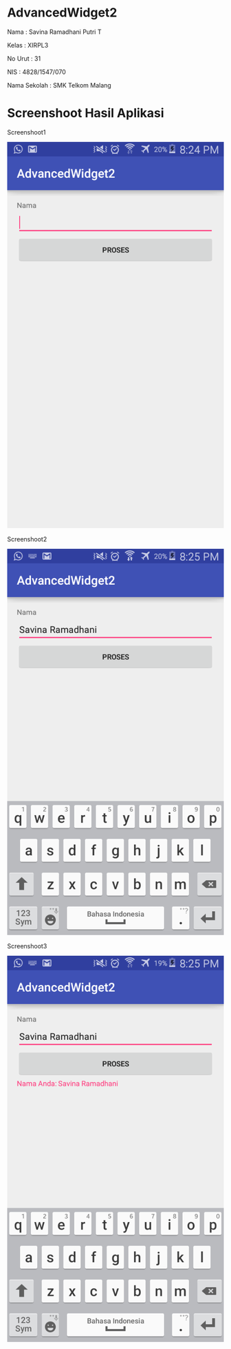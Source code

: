 # AdvancedWidget2

Nama : Savina Ramadhani Putri T

Kelas : XIRPL3

No Urut : 31

NIS : 4828/1547/070

Nama Sekolah : SMK Telkom Malang


# Screenshoot Hasil Aplikasi

Screenshoot1

<img src="1.png">

Screenshoot2

<img src="2.png">

Screenshoot3

<img src="3.png">
